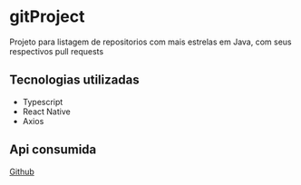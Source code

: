 # gitProject

Projeto para listagem de repositorios com mais estrelas em Java, com seus respectivos pull requests

## Tecnologias utilizadas 

- Typescript
- React Native
- Axios

## Api consumida

[Github](https://docs.github.com/pt)
